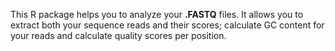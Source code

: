 This R package helps you to analyze your **.FASTQ** files.
It allows you to extract both your sequence reads and their scores; calculate GC content for your reads and calculate quality scores per position.
